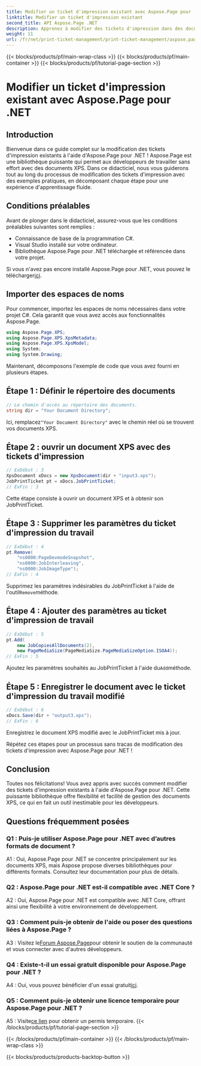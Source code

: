 ```yaml
---
title: Modifier un ticket d'impression existant avec Aspose.Page pour .NET
linktitle: Modifier un ticket d'impression existant
second_title: API Aspose.Page .NET
description: Apprenez à modifier des tickets d'impression dans des documents XPS à l'aide d'Aspose.Page pour .NET. Un guide étape par étape pour les développeurs. Améliorez le contrôle de l’impression de documents sans effort.
weight: 11
url: /fr/net/print-ticket-management/print-ticket-management/aspose.page/
---
```


{{< blocks/products/pf/main-wrap-class >}}
{{< blocks/products/pf/main-container >}}
{{< blocks/products/pf/tutorial-page-section >}}

# Modifier un ticket d'impression existant avec Aspose.Page pour .NET

## Introduction

Bienvenue dans ce guide complet sur la modification des tickets d'impression existants à l'aide d'Aspose.Page pour .NET ! Aspose.Page est une bibliothèque puissante qui permet aux développeurs de travailler sans effort avec des documents XPS. Dans ce didacticiel, nous vous guiderons tout au long du processus de modification des tickets d'impression avec des exemples pratiques, en décomposant chaque étape pour une expérience d'apprentissage fluide.

## Conditions préalables

Avant de plonger dans le didacticiel, assurez-vous que les conditions préalables suivantes sont remplies :

- Connaissance de base de la programmation C#.
- Visual Studio installé sur votre ordinateur.
- Bibliothèque Aspose.Page pour .NET téléchargée et référencée dans votre projet.

 Si vous n'avez pas encore installé Aspose.Page pour .NET, vous pouvez le télécharger[ici](https://releases.aspose.com/page/net/).

## Importer des espaces de noms

Pour commencer, importez les espaces de noms nécessaires dans votre projet C#. Cela garantit que vous avez accès aux fonctionnalités Aspose.Page.

```csharp
using Aspose.Page.XPS;
using Aspose.Page.XPS.XpsMetadata;
using Aspose.Page.XPS.XpsModel;
using System;
using System.Drawing;
```

Maintenant, décomposons l'exemple de code que vous avez fourni en plusieurs étapes.

## Étape 1 : Définir le répertoire des documents

```csharp
// Le chemin d'accès au répertoire des documents.
string dir = "Your Document Directory";
```

 Ici, remplacez`"Your Document Directory"` avec le chemin réel où se trouvent vos documents XPS.

## Étape 2 : ouvrir un document XPS avec des tickets d'impression

```csharp
// ExDébut : 3
XpsDocument xDocs = new XpsDocument(dir + "input3.xps");
JobPrintTicket pt = xDocs.JobPrintTicket;
// ExFin : 3
```

Cette étape consiste à ouvrir un document XPS et à obtenir son JobPrintTicket.

## Étape 3 : Supprimer les paramètres du ticket d'impression du travail

```csharp
// ExDébut : 4
pt.Remove(
	"ns0000:PageDevmodeSnapshot",
	"ns0000:JobInterleaving",
	"ns0000:JobImageType");
// ExFin : 4
```

 Supprimez les paramètres indésirables du JobPrintTicket à l'aide de l'outil`Remove`méthode.

## Étape 4 : Ajouter des paramètres au ticket d'impression de travail

```csharp
// ExDébut : 5
pt.Add(
	new JobCopiesAllDocuments(2),
	new PageMediaSize(PageMediaSize.PageMediaSizeOption.ISOA4));
// ExFin : 5
```

 Ajoutez les paramètres souhaités au JobPrintTicket à l'aide du`Add`méthode.

## Étape 5 : Enregistrer le document avec le ticket d'impression du travail modifié

```csharp
// ExDébut : 6
xDocs.Save(dir + "output3.xps");
// ExFin : 6
```

Enregistrez le document XPS modifié avec le JobPrintTicket mis à jour.

Répétez ces étapes pour un processus sans tracas de modification des tickets d'impression avec Aspose.Page pour .NET !

## Conclusion

Toutes nos félicitations! Vous avez appris avec succès comment modifier des tickets d'impression existants à l'aide d'Aspose.Page pour .NET. Cette puissante bibliothèque offre flexibilité et facilité de gestion des documents XPS, ce qui en fait un outil inestimable pour les développeurs.

## Questions fréquemment posées

### Q1 : Puis-je utiliser Aspose.Page pour .NET avec d’autres formats de document ?

A1 : Oui, Aspose.Page pour .NET se concentre principalement sur les documents XPS, mais Aspose propose diverses bibliothèques pour différents formats. Consultez leur documentation pour plus de détails.

### Q2 : Aspose.Page pour .NET est-il compatible avec .NET Core ?

A2 : Oui, Aspose.Page pour .NET est compatible avec .NET Core, offrant ainsi une flexibilité à votre environnement de développement.

### Q3 : Comment puis-je obtenir de l'aide ou poser des questions liées à Aspose.Page ?

 A3 : Visitez le[Forum Aspose.Page](https://forum.aspose.com/c/page/39)pour obtenir le soutien de la communauté et vous connecter avec d'autres développeurs.

### Q4 : Existe-t-il un essai gratuit disponible pour Aspose.Page pour .NET ?

 A4 : Oui, vous pouvez bénéficier d'un essai gratuit[ici](https://releases.aspose.com/).

### Q5 : Comment puis-je obtenir une licence temporaire pour Aspose.Page pour .NET ?

 A5 : Visite[ce lien](https://purchase.aspose.com/temporary-license/) pour obtenir un permis temporaire.
{{< /blocks/products/pf/tutorial-page-section >}}

{{< /blocks/products/pf/main-container >}}
{{< /blocks/products/pf/main-wrap-class >}}

{{< blocks/products/products-backtop-button >}}
